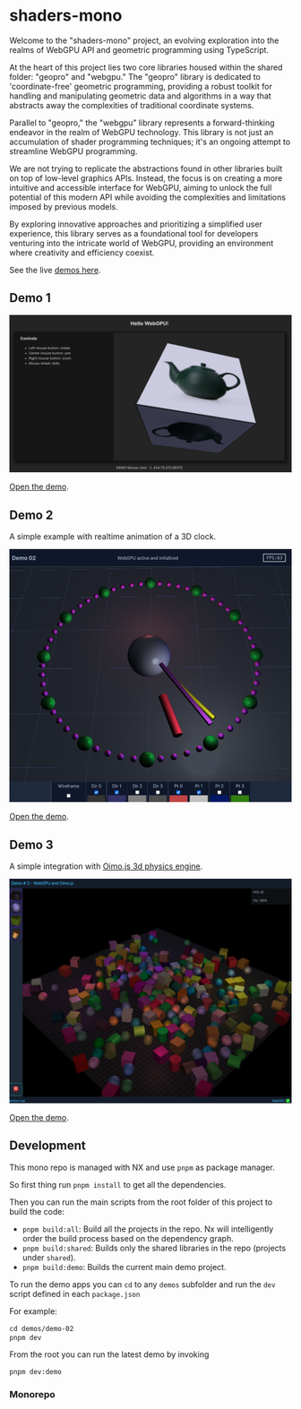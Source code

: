 # shaders-mono

Welcome to the "shaders-mono" project, an evolving exploration into the realms of WebGPU API and geometric programming using TypeScript.

At the heart of this project lies two core libraries housed within the shared folder: "geopro" and "webgpu."
The "geopro" library is dedicated to 'coordinate-free' geometric programming, providing a robust toolkit for handling and manipulating geometric data and algorithms in a way that abstracts away the complexities of traditional coordinate systems.

Parallel to "geopro," the "webgpu" library represents a forward-thinking endeavor in the realm of WebGPU technology.
This library is not just an accumulation of shader programming techniques; it's an ongoing attempt to streamline WebGPU programming.

We are not trying to replicate the abstractions found in other libraries built on top of low-level graphics APIs.
Instead, the focus is on creating a more intuitive and accessible interface for WebGPU, aiming to unlock the full potential of this modern API while avoiding the complexities and limitations imposed by previous models.

By exploring innovative approaches and prioritizing a simplified user experience, this library serves as a foundational tool for developers venturing into the intricate world of WebGPU, providing an environment where creativity and efficiency coexist.


See the live [demos here](https://micurs.github.io/shaders-mono/).

## Demo 1

![Alt text](assets/demo-01.png)

[Open the demo](https://micurs.github.io/shaders-mono/demo-01.html).

## Demo 2

A simple example with realtime animation of a 3D clock.

![Alt text](assets/demo-02.png)

[Open the demo](https://micurs.github.io/shaders-mono/demo-02.html).

## Demo 3

A simple integration with [Oimo.js 3d physics engine](https://github.com/lo-th/Oimo.js/).

![Alt text](assets/demo-03.png)

[Open the demo](https://micurs.github.io/shaders-mono/demo-03.html).

## Development

This mono repo is managed with NX and use `pnpm` as package manager.

So first thing run `pnpm install` to get all the dependencies.

Then you can run the main scripts from the root folder of this project to build the code:

* `pnpm build:all`: Build all the projects in the repo. Nx will intelligently order the build process based on the dependency graph.
* `pnpm build:shared`: Builds only the shared libraries in the repo (projects under `shared`).
* `pnpm build:demo`: Builds the current main demo project.

To run the demo apps you can `cd` to any `demos` subfolder and run the `dev` script defined in each `package.json`

For example:

```
cd demos/demo-02
pnpm dev
```

From the root you can run the latest demo by invoking

```
pnpm dev:demo
```

### Monorepo